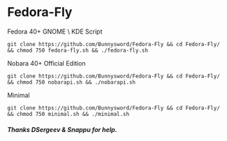 # Fedora-Fly
Fedora 40+ GNOME \ KDE Script
```
git clone https://github.com/Bunnysword/Fedora-Fly && cd Fedora-Fly/ && chmod 750 fedora-fly.sh && ./fedora-fly.sh
```
Nobara 40+ Official Edition
```
git clone https://github.com/Bunnysword/Fedora-Fly && cd Fedora-Fly/ && chmod 750 nobarapi.sh && ./nobarapi.sh
```
Minimal
```
git clone https://github.com/Bunnysword/Fedora-Fly && cd Fedora-Fly/ && chmod 750 minimal.sh && ./minimal.sh
```

##### Thanks DSergeev & Snappu for help.
